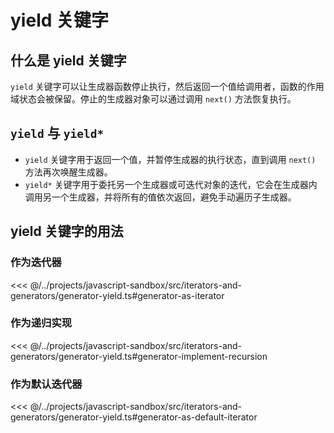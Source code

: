 # yield 关键字

## 什么是 yield 关键字

`yield` 关键字可以让生成器函数停止执行，然后返回一个值给调用者，函数的作用域状态会被保留。停止的生成器对象可以通过调用 `next()` 方法恢复执行。

## `yield` 与 `yield*`

- `yield` 关键字用于返回一个值，并暂停生成器的执行状态，直到调用 `next()` 方法再次唤醒生成器。
- `yield*` 关键字用于委托另一个生成器或可迭代对象的迭代，它会在生成器内调用另一个生成器，并将所有的值依次返回，避免手动遍历子生成器。

## yield 关键字的用法

### 作为迭代器

<<< @/../projects/javascript-sandbox/src/iterators-and-generators/generator-yield.ts#generator-as-iterator

### 作为递归实现

<<< @/../projects/javascript-sandbox/src/iterators-and-generators/generator-yield.ts#generator-implement-recursion

### 作为默认迭代器

<<< @/../projects/javascript-sandbox/src/iterators-and-generators/generator-yield.ts#generator-as-default-iterator
